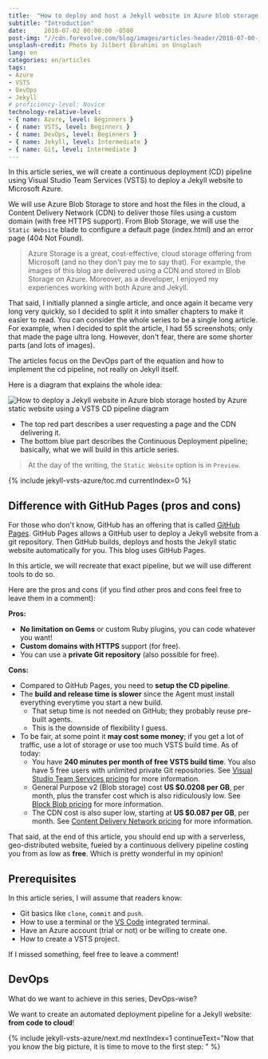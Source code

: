 ```yaml
---
title:  "How to deploy and host a Jekyll website in Azure blob storage using a VSTS continuous deployment pipeline"
subtitle: "Introduction"
date:     2018-07-02 00:00:00 -0500
post-img: "//cdn.forevolve.com/blog/images/articles-header/2018-07-00-jekyll-vsts-azure-v3.jpg"
unsplash-credit: Photo by Jilbert Ebrahimi on Unsplash
lang: en
categories: en/articles
tags: 
- Azure
- VSTS
- DevOps
- Jekyll
# proficiency-level: Novice
technology-relative-level:
- { name: Azure, level: Beginners }
- { name: VSTS, level: Beginners }
- { name: DevOps, level: Beginners }
- { name: Jekyll, level: Intermediate }
- { name: Git, level: Intermediate }
---
```


In this article series, we will create a continuous deployment (CD) pipeline using Visual Studio Team Services (VSTS) to deploy a Jekyll website to Microsoft Azure.

We will use Azure Blob Storage to store and host the files in the cloud, a Content Delivery Network (CDN) to deliver those files using a custom domain (with free HTTPS support). From Blob Storage, we will use the `Static Website` blade to configure a default page (index.html) and an error page (404 Not Found).

> Azure Storage is a great, cost-effective, cloud storage offering from Microsoft (and no they don't pay me to say that). For example, the images of this blog are delivered using a CDN and stored in Blob Storage on Azure. Moreover, as a developer, I enjoyed my experiences working with both Azure and Jekyll.

That said, I initially planned a single article, and once again it became very long very quickly, so I decided to split it into smaller chapters to make it easier to read.
You can consider the whole series to be a single long article.
For example, when I decided to split the article, I had 55 screenshots; only that made the page ultra long.
However, don't fear, there are some shorter parts (and lots of images).

The articles focus on the DevOps part of the equation and how to implement the cd pipeline, not really on Jekyll itself.

Here is a diagram that explains the whole idea:<!--more-->

![How to deploy a Jekyll website in Azure blob storage hosted by Azure static website using a VSTS CD pipeline diagram](//cdn.forevolve.com/blog/images/2018/VSTS-jekyll-git-vsts-azure-flow.png)

- The top red part describes a user requesting a page and the CDN delivering it.
- The bottom blue part describes the Continuous Deployment pipeline; basically, what we will build in this article series.

> At the day of the writing, the `Static Website` option is in `Preview`.

{% include jekyll-vsts-azure/toc.md currentIndex=0 %}

## Difference with GitHub Pages (pros and cons)

For those who don't know, GitHub has an offering that is called [GitHub Pages](https://pages.github.com/).
GitHub Pages allows a GitHub user to deploy a Jekyll website from a git repository.
Then GitHub builds, deploys and hosts the Jekyll static website automatically for you.
This blog uses GitHub Pages.

In this article, we will recreate that exact pipeline, but we will use different tools to do so.

Here are the pros and cons (if you find other pros and cons feel free to leave them in a comment):

**Pros:**

- **No limitation on Gems** or custom Ruby plugins, you can code whatever you want!
- **Custom domains with HTTPS** support (for free).
- You can use a **private Git repository** (also possible for free).

**Cons:**

- Compared to GitHub Pages, you need to **setup the CD pipeline**.
- The **build and release time is slower** since the Agent must install everything everytime you start a new build.
  - That setup time is not needed on GitHub; they probably reuse pre-built agents.
  - This is the downside of flexibility I guess.
- To be fair, at some point it **may cost some money**; if you get a lot of traffic, use a lot of storage or use too much VSTS build time. As of today:
  - You have **240 minutes per month of free VSTS build time**. You also have 5 free users with unlimited private Git repositories. See [Visual Studio Team Services pricing](https://azure.microsoft.com/en-us/pricing/details/visual-studio-team-services/) for more information.
  - General Purpose v2 (Blob storage) cost **US $0.0208 per GB**, per month, plus the transfer cost which is also ridiculously low. See [Block Blob pricing](https://azure.microsoft.com/en-us/pricing/details/storage/blobs/) for more information.
  - The CDN cost is also super low, starting at **US $0.087 per GB**, per month. See [Content Delivery Network pricing](https://azure.microsoft.com/en-us/pricing/details/cdn/) for more information.

That said, at the end of this article, you should end up with a serverless, geo-distributed website, fueled by a continuous delivery pipeline costing you from as low as **free**. Which is pretty wonderful in my opinion!

## Prerequisites

In this article series, I will assume that readers know:

- Git basics like `clone`, `commit` and `push`.
- How to use a terminal or the [VS Code](https://code.visualstudio.com/download) integrated terminal.
- Have an Azure account (trial or not) or be willing to create one.
- How to create a VSTS project.

If I missed something, feel free to leave a comment!

## DevOps

What do we want to achieve in this series, DevOps-wise?

We want to create an automated deployment pipeline for a Jekyll website: **from code to cloud**!

{% include jekyll-vsts-azure/next.md nextIndex=1 continueText="Now that you know the big picture, it is time to move to the first step: " %}
